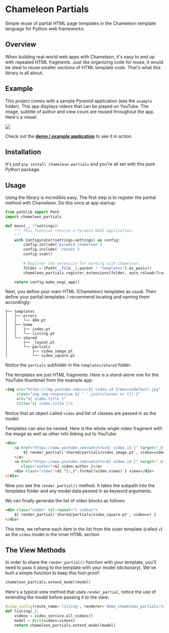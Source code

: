 # Chameleon Partials

Simple reuse of partial HTML page templates in the Chameleon template language for Python web frameworks.

## Overview

When building real-world web apps with Chameleon, it's easy to end up with repeated HTML fragments.
Just like organizing code for reuse, it would be ideal to reuse smaller sections of HTML template code.
That's what this library is all about.

## Example

This project comes with a sample Pyramid application (see the `example` folder). This app displays videos
that can be played on YouTube. The image, subtitle of author and view count are reused throughout the
app. Here's a visual:

![](https://raw.githubusercontent.com/mikeckennedy/chameleon_partials/main/readme_resources/reused-html-visual.png)

Check out the [**demo / example application**](https://github.com/mikeckennedy/chameleon_partials/tree/main/example) 
to see it in action. 

## Installation

It's just `pip install chameleon-partials` and you're all set with this pure Python package.

## Usage

Using the library is incredible easy. The first step is to register the partial method with Chameleon.
Do this once at app startup:

```python
from pathlib import Path
import chameleon_partials

def main(_, **settings):
    """ This function returns a Pyramid WSGI application.
    """
    with Configurator(settings=settings) as config:
        config.include('pyramid_chameleon')
        config.include('.routes')
        config.scan()
        
        # Register the extension for working with Chameleon.
        folder = (Path(__file__).parent / "templates").as_posix()
        chameleon_partials.register_extensions(folder, auto_reload=True, cache_init=True)

    return config.make_wsgi_app()
```

Next, you define your main HTML (Chameleon) templates as usual. Then 
define your partial templates. I recommend locating and naming them accordingly:

```
├── templates
│   ├── errors
│   │   └── 404.pt
│   ├── home
│   │   ├── index.pt
│   │   └── listing.pt
│   └── shared
│       ├── _layout.pt
│       └── partials
│           ├── video_image.pt
│           └── video_square.pt
```

Notice the `partials` subfolder in the `templates/shared` folder.

The templates are just HTML fragments. Here is a stand-alone one for the YouTube thumbnail from
the example app:

```html
<img src="https://img.youtube.com/vi/${ video.id }/maxresdefault.jpg"
     class="img img-responsive ${ ' '.join(classes or []) }"
     alt="${ video.title }"
     title="${ video.title }">
```

Notice that an object called `video` and list of classes are passed in as the model.

Templates can also be nested. Here is the whole single video fragment with the image as well as other info
linking out to YouTube:

```html
<div>
    <a href="https://www.youtube.com/watch?v=${ video.id }" target="_blank">
        ${ render_partial('shared/partials/video_image.pt', video=video, classes=[]) }
    </a>
    <a href="https://www.youtube.com/watch?v=${ video.id }" target="_blank"
       class="author">${ video.author }</a>
    <div class="views">${ "{:,}".format(video.views) } views</div>
</div>
```

Now you see the `render_partial()` method. It takes the subpath into the templates folder and
any model data passed in as keyword arguments.

We can finally generate the list of video blocks as follows:

```html
<div class="video" tal:repeat="v videos">
    ${ render_partial('shared/partials/video_square.pt', video=v) }
</div>
```

This time, we reframe each item in the list from the outer template (called `v`) as the `video` model
in the inner HTML section.

## The View Methods

In order to share the `render_partial()` function with your template, you'll need to pass it along to the
template with your model (dictionary). We've built a simple function to keep this fool-proof: 

```python
chameleon_partials.extend_model(model)
```

Here's a typical view method that uses `render_partial`, notice the use of extending the 
model before passing it to the view:

```python
@view_config(route_name='listing', renderer='demo_chameleon_partials:templates/home/listing.pt')
def listing(_):
    videos = video_service.all_videos()
    model = dict(videos=videos)
    return chameleon_partials.extend_model(model)
```
